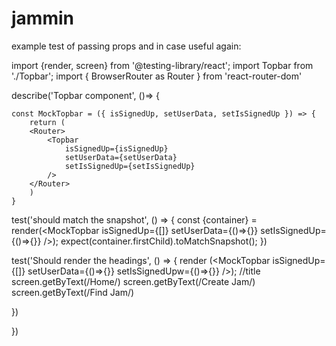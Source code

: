 # jammin

example test of passing props and <Link/> in case useful again:

import {render, screen} from '@testing-library/react';
import Topbar from './Topbar';
import { BrowserRouter as Router } from 'react-router-dom'


describe('Topbar component', ()=> {
  
    const MockTopbar = ({ isSignedUp, setUserData, setIsSignedUp }) => {
        return (
        <Router>
            <Topbar 
                isSignedUp={isSignedUp}
                setUserData={setUserData}
                setIsSignedUp={setIsSignedUp}
            />
        </Router>
        )
    }

  test('should match the snapshot', () => {
    const {container} = render(<MockTopbar isSignedUp={[]}
                  setUserData={()=>{}}
                  setIsSignedUp={()=>{}} />);
    expect(container.firstChild).toMatchSnapshot();
  })
  
  test('Should render the headings', () => {
    render (<MockTopbar isSignedUp={[]}
                  setUserData={()=>{}}
                  setIsSignedUpw={()=>{}} />);
    //title
    screen.getByText(/Home/)
    screen.getByText(/Create Jam/)
    screen.getByText(/Find Jam/)
    
  })

})
